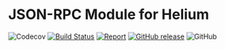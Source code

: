 # JSON-RPC Module for Helium

![Codecov](https://img.shields.io/codecov/c/github/go-helium/jsonrpc.svg?style=flat-square)
[![Build Status](https://travis-ci.com/go-helium/jsonrpc.svg?branch=master)](https://travis-ci.com/go-helium/jsonrpc)
[![Report](https://goreportcard.com/badge/github.com/go-helium/jsonrpc)](https://goreportcard.com/report/github.com/go-helium/jsonrpc)
[![GitHub release](https://img.shields.io/github/release/go-helium/jsonrpc.svg)](https://github.com/go-helium/jsonrpc)
![GitHub](https://img.shields.io/github/license/go-helium/jsonrpc.svg?style=popout)

